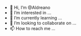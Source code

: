 - 👋 Hi, I’m @Aldreano
- 👀 I’m interested in ...
- 🌱 I’m currently learning ...
- 💞️ I’m looking to collaborate on ...
- 📫 How to reach me ...

<!---
Aldreano/Aldreano is a ✨ special ✨ repository because its `README.md` (this file) appears on your GitHub profile.
You can click the Preview link to take a look at your changes.
--->
